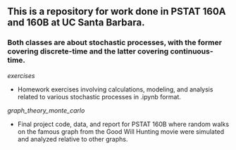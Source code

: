 ## This is a repository for work done in PSTAT 160A and 160B at UC Santa Barbara. 

### Both classes are about stochastic processes, with the former covering discrete-time and the latter covering continuous-time.

*exercises*
- Homework exercises involving calculations, modeling, and analysis related to various stochastic processes in .ipynb format.

*graph_theory_monte_carlo*
- Final project code, data, and report for PSTAT 160B where random walks on the famous graph from the Good Will Hunting movie were simulated and analyzed relative to other graphs.
